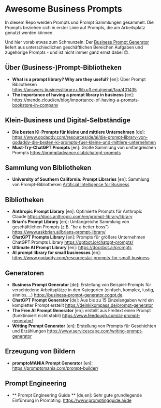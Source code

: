 Awesome Business Prompts
========================

In diesem Repo werden Prompts und Prompt Sammlungen gesammelt.
Die Prompts beziehen sich in erster Linie auf Prompts, die
am Arbeitsplatz genutzt werden können.

Und hier vorab etwas zum Schmunzeln: Der [Business Prompt Generator](https://business-prompt-generator.cogpt.de/) 
liefert aus unterschiedlichen geschäftlichen Bereichen  Aufgaben und zugehörige Prompts - und ist nicht immer ganz ernst dabei :wink:.

## Über (Business-)Prompt-Bibliotheken

* **What is a prompt library? Why are they useful?** [en]: Über Prompt Bibliotheken https://answers.businesslibrary.uflib.ufl.edu/genai/faq/401435
* **The importance of having a prompt library in business** [en]: https://mendo.cloud/en/blog/importance-of-having-a-prompts-bookstore-in-company

## Klein-Business und Digital-Selbständige

* **Die besten KI-Prompts für kleine und mittlere Unternehmen** [de]: https://www.godaddy.com/resources/de/ai/die-prompt-library-von-godaddy-die-besten-ki-prompts-fuer-kleine-und-mittlere-unternehmen
* **Must-Try-ChatGPT Prompts** [en]: Große Sammlung von umfangreichen Prompts https://promptadvance.club/chatgpt-prompts

## Sammlung von Bibliotheken 

* **University of Southern California: Prompt Libraries** [en]: Sammlung von Prompt-Bibliotheken [Artificial Intelligence for Business](https://libguides.usc.edu/bizAI/prompts)
 
## Bibliotheken

* **Anthropic Prompt Library** [en]: Optimierte Prompts für Anthropic Claude https://docs.anthropic.com/en/prompt-library/library
* **Brian's Prompt Library** [en]: Umfangreiche Sammlung von geschäftlichen Prompts (z.B. "be a better boss") https://www.askbrian.ai/brians-prompt-library/
* **ChatGPT Prompts Library** [en]: Prompts für größere Unternehmen ChatGPT Prompts Library https://gptbot.io/chatgpt-prompts/
* **Ultimate AI Prompt Library** [en]: https://docsbot.ai/prompts
* **AI prompt library for small businesses** [en]: https://www.godaddy.com/resources/ai-prompts-for-small-business

## Generatoren

* **Business Prompt Generator** [de]: Erstellung von Beispiel-Prompts für verschiedene Arbeitsplätze in den Kategorien (einfach, komplex, lustig, sinnlos,...) https://business-prompt-generator.cogpt.de
* **ChatGPT Prompt Generator** [de]: Aus bis zu 15 Einzelangaben wird ein kompletter Prompt erstellt https://deinkikompass.de/prompt-generator
* **The Free AI Prompt Generator** [en]: erstellt aus Freitext einen Prompt (funktinoiert nicht stabil) https://www.feedough.com/ai-prompt-generator/
* **Writing Prompt Generator** [en]: Erstellung von Prompts für Geschichten und Erzählungen https://www.servicescape.com/writing-prompt-generator

## Erzeugung von Bildern

* **promptoMANIA Prompt Generator** [en]: https://promptomania.com/prompt-builder/

## Prompt Engineering

* ** Prompt Engineering Guide ** [de,en]: Sehr gute grundlegende Einführung in Prompting. https://www.promptingguide.ai/de
